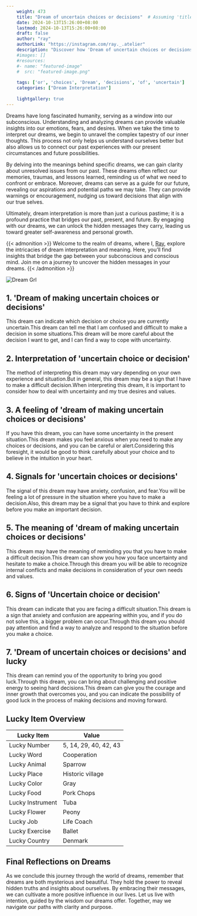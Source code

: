 ```yaml
---
    weight: 473
    title: "Dream of uncertain choices or decisions"  # Assuming 'title' column exists
    date: 2024-10-13T15:26:00+08:00
    lastmod: 2024-10-13T15:26:00+08:00
    draft: false
    author: "ray"
    authorLink: "https://instagram.com/ray._.atelier"
    description: "Discover how 'Dream of uncertain choices or decisions' can interpret your future and uncover its significant meanings in your life."
    #images: []
    #resources:
    #- name: "featured-image"
    #  src: "featured-image.png"
    
    tags: ['or', 'choices', 'Dream', 'decisions', 'of', 'uncertain']
    categories: ["Dream Interpretation"]
    
    lightgallery: true
---
```

    
Dreams have long fascinated humanity, serving as a window into our subconscious. Understanding and analyzing dreams can provide valuable insights into our emotions, fears, and desires. When we take the time to interpret our dreams, we begin to unravel the complex tapestry of our inner thoughts. This process not only helps us understand ourselves better but also allows us to connect our past experiences with our present circumstances and future possibilities.

By delving into the meanings behind specific dreams, we can gain clarity about unresolved issues from our past. These dreams often reflect our memories, traumas, and lessons learned, reminding us of what we need to confront or embrace. Moreover, dreams can serve as a guide for our future, revealing our aspirations and potential paths we may take. They can provide warnings or encouragement, nudging us toward decisions that align with our true selves.

Ultimately, dream interpretation is more than just a curious pastime; it is a profound practice that bridges our past, present, and future. By engaging with our dreams, we can unlock the hidden messages they carry, leading us toward greater self-awareness and personal growth.

{{< admonition >}}
Welcome to the realm of dreams, where I, [Ray](https://instagram.com/ray._.atelier), explore the intricacies of dream interpretation and meaning. Here, you’ll find insights that bridge the gap between your subconscious and conscious mind. Join me on a journey to uncover the hidden messages in your dreams.
{{< /admonition >}}

![Dream Grl](https://cdn.pixabay.com/photo/2017/11/02/03/35/gothic-2910057_1280.jpg "Dream Grl")

## 1. 'Dream of making uncertain choices or decisions'
This dream can indicate which decision or choice you are currently uncertain.This dream can tell me that I am confused and difficult to make a decision in some situations.This dream will be more careful about the decision I want to get, and I can find a way to cope with uncertainty.

## 2. Interpretation of 'uncertain choice or decision'
The method of interpreting this dream may vary depending on your own experience and situation.But in general, this dream may be a sign that I have to make a difficult decision.When interpreting this dream, it is important to consider how to deal with uncertainty and my true desires and values.

## 3. A feeling of 'dream of making uncertain choices or decisions'
If you have this dream, you can have some uncertainty in the present situation.This dream makes you feel anxious when you need to make any choices or decisions, and you can be careful or alert.Considering this foresight, it would be good to think carefully about your choice and to believe in the intuition in your heart.

## 4. Signals for 'uncertain choices or decisions'
The signal of this dream may have anxiety, confusion, and fear.You will be feeling a lot of pressure in the situation where you have to make a decision.Also, this dream may be a signal that you have to think and explore before you make an important decision.

## 5. The meaning of 'dream of making uncertain choices or decisions'
This dream may have the meaning of reminding you that you have to make a difficult decision.This dream can show you how you face uncertainty and hesitate to make a choice.Through this dream you will be able to recognize internal conflicts and make decisions in consideration of your own needs and values.

## 6. Signs of 'Uncertain choice or decision'
This dream can indicate that you are facing a difficult situation.This dream is a sign that anxiety and confusion are appearing within you, and if you do not solve this, a bigger problem can occur.Through this dream you should pay attention and find a way to analyze and respond to the situation before you make a choice.

## 7. 'Dream of uncertain choices or decisions' and lucky
This dream can remind you of the opportunity to bring you good luck.Through this dream, you can bring about challenging and positive energy to seeing hard decisions.This dream can give you the courage and inner growth that overcomes you, and you can indicate the possibility of good luck in the process of making decisions and moving forward.

## Lucky Item Overview
| Lucky Item          | Value              |
|---------------|--------------------|
| Lucky Number        | 5, 14, 29, 40, 42, 43  |
| Lucky Word          | Cooperation |
| Lucky Animal        | Sparrow |
| Lucky Place         | Historic village     |
| Lucky Color         | Gray     |
| Lucky Food          | Pork Chops      |
| Lucky Instrument    | Tuba |
| Lucky Flower        | Peony    |
| Lucky Job           | Life Coach       |
| Lucky Exercise      | Ballet  |
| Lucky Country       | Denmark    |


##  Final Reflections on Dreams

As we conclude this journey through the world of dreams, remember that dreams are both mysterious and beautiful. They hold the power to reveal hidden truths and insights about ourselves. By embracing their messages, we can cultivate a more positive influence in our lives. Let us live with intention, guided by the wisdom our dreams offer. Together, may we navigate our paths with clarity and purpose.
